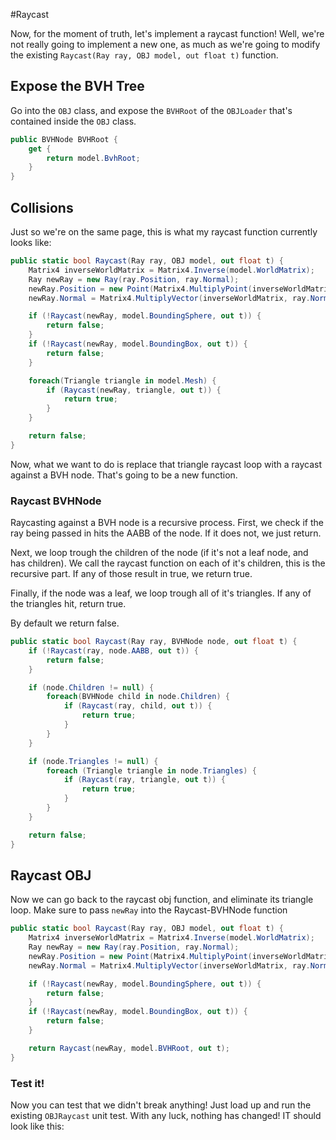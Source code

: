 #Raycast

Now, for the moment of truth, let's implement a raycast function! Well, we're not really going to implement a new one, as much as we're going to modify the existing ```Raycast(Ray ray, OBJ model, out float t)``` function. 

## Expose the BVH Tree

Go into the ```OBJ``` class, and expose the ```BVHRoot``` of the ```OBJLoader``` that's contained inside the ```OBJ``` class.

```cs
public BVHNode BVHRoot {
    get {
        return model.BvhRoot;
    }
}
```

## Collisions

Just so we're on the same page, this is what my raycast function currently looks like:

```cs
public static bool Raycast(Ray ray, OBJ model, out float t) {
    Matrix4 inverseWorldMatrix = Matrix4.Inverse(model.WorldMatrix);
    Ray newRay = new Ray(ray.Position, ray.Normal);
    newRay.Position = new Point(Matrix4.MultiplyPoint(inverseWorldMatrix, ray.Position.ToVector()));
    newRay.Normal = Matrix4.MultiplyVector(inverseWorldMatrix, ray.Normal);

    if (!Raycast(newRay, model.BoundingSphere, out t)) {
        return false;
    }
    if (!Raycast(newRay, model.BoundingBox, out t)) {
        return false;
    }

    foreach(Triangle triangle in model.Mesh) {
        if (Raycast(newRay, triangle, out t)) {
            return true;
        }
    }

    return false;
}
```

Now, what we want to do is replace that triangle raycast loop with a raycast against a BVH node. That's going to be a new function. 

### Raycast BVHNode

Raycasting against a BVH node is a recursive process. First, we check if the ray being passed in hits the AABB of the node. If it does not, we just return. 

Next, we loop trough the children of the node (if it's not a leaf node, and has children). We call the raycast function on each of it's children, this is the recursive part. If any of those result in true, we return true.

Finally, if the node was a leaf, we loop trough all of it's triangles. If any of the triangles hit, return true.

By default we return false.


```cs
public static bool Raycast(Ray ray, BVHNode node, out float t) {
    if (!Raycast(ray, node.AABB, out t)) {
        return false;
    }

    if (node.Children != null) {
        foreach(BVHNode child in node.Children) {
            if (Raycast(ray, child, out t)) {
                return true;
            }
        }
    }

    if (node.Triangles != null) {
        foreach (Triangle triangle in node.Triangles) {
            if (Raycast(ray, triangle, out t)) {
                return true;
            }
        }
    }

    return false;
}
```

## Raycast OBJ

Now we can go back to the raycast obj function, and eliminate its triangle loop. Make sure to pass ```newRay``` into the Raycast-BVHNode function

```cs
public static bool Raycast(Ray ray, OBJ model, out float t) {
    Matrix4 inverseWorldMatrix = Matrix4.Inverse(model.WorldMatrix);
    Ray newRay = new Ray(ray.Position, ray.Normal);
    newRay.Position = new Point(Matrix4.MultiplyPoint(inverseWorldMatrix, ray.Position.ToVector()));
    newRay.Normal = Matrix4.MultiplyVector(inverseWorldMatrix, ray.Normal);

    if (!Raycast(newRay, model.BoundingSphere, out t)) {
        return false;
    }
    if (!Raycast(newRay, model.BoundingBox, out t)) {
        return false;
    }

    return Raycast(newRay, model.BVHRoot, out t);
}
```

### Test it!

Now you can test that we didn't break anything! Just load up and run the existing ```OBJRaycast``` unit test. With any luck, nothing has changed! IT should look like this: